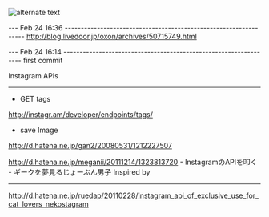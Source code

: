 
![alternate text](https://twimg0-a.akamaihd.net/profile_images/1763306179/AgdLr00CEAAtkrC_reasonably_small.jpeg)



--- Feb 24 16:36 -----------------------------------------------------------------
http://blog.livedoor.jp/oxon/archives/50715749.html

--- Feb 24 16:14 -----------------------------------------------------------------
first commit

Instagram APIs
______________

* GET tags

http://instagr.am/developer/endpoints/tags/

* save Image

 http://d.hatena.ne.jp/gan2/20080531/1212227507

http://d.hatena.ne.jp/meganii/20111214/1323813720 - InstagramのAPIを叩く - ギークを夢見るじょーぶん男子
Inspired by
___________
http://d.hatena.ne.jp/ruedap/20110228/instagram_api_of_exclusive_use_for_cat_lovers_nekostagram
